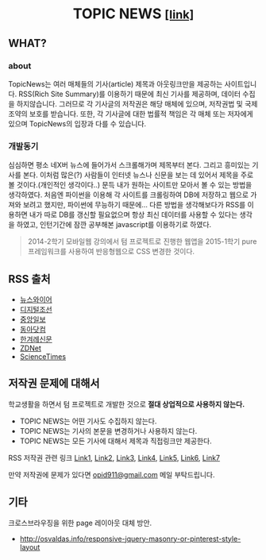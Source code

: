 # <center>TOPIC NEWS <small>[[link]][1]</small></center>
[1]: http://etdot.github.io/project/NewsTopic/

## WHAT?

### about

 TopicNews는 여러 매체들의 기사(article) 제목과 아웃링크만을 제공하는 사이트입니다. RSS(Rich Site Summary)를 이용하기 때문에 최신 기사를 제공하며, 데이터 수집을 하지않습니다. 그러므로 각 기사글의 저작권은 해당 매체에 있으며, 저작권법 및 국제조약의 보호를 받습니다. 또한, 각 기사글에 대한 법률적 책임은 각 매체 또는 저자에게 있으며 TopicNews의 입장과 다를 수 있습니다.

### 개발동기

 심심하면 평소 네X버 뉴스에 들어가서 스크롤해가며 제목부터 본다. 그리고 흥미있는 기사를 본다. 이처럼 많은(?) 사람들이 인터넷 뉴스나 신문을 보는 데 있어서 제목을 주로 볼 것이다.(개인적인 생각이다..) 
 문득 내가 원하는 사이트만 모아서 볼 수 있는 방법을 생각하였다. 처음엔 파이썬을 이용해 각 사이트를 크롤링하여 DB에 저장하고 웹으로 가져와 보려고 했지만, 파이썬에 무능하기 때문에... 다른 방법을 생각해보다가 RSS를 이용하면 내가 따로 DB를 갱신할 필요없으며 항상 최신 데이터를 사용할 수 있다는 생각을 하였고, 인턴기간에 잠깐 공부해본 javascript를 이용하기로 하였다.

>2014-2학기 모바일웹 강의에서 텀 프로젝트로 진행한 웹앱을 2015-1학기 pure 프레임워크를 사용하여 반응형웹으로 CSS 변경한 것이다.

## RSS 출처

- [뉴스와이어](http://www.newswire.co.kr/?nd=31)
- [디지털조선](http://rssplus.chosun.com/?servicemap)
- [중앙일보](http://rss.joins.com/?cloc=joongang|home|sitemap)
- [동아닷컴](http://rss.donga.com/)
- [한겨례신문](http://www.hani.co.kr/arti/RSS/)
- [ZDNet](http://www.zdnet.co.kr/news/news_rss.asp)
- [ScienceTimes](http://www.sciencetimes.co.kr/?page_id=209)

## 저작권 문제에 대해서

학교생활을 하면서 텀 프로젝트로 개발한 것으로 **절대 상업적으로 사용하지 않는다.**

- TOPIC NEWS는 어떤 기사도 수집하지 않는다.
- TOPIC NEWS는 기사의 본문을 변경하거나 사용하지 않는다.
- TOPIC NEWS는 모든 기사에 대해서 제목과 직접링크만 제공한다.

RSS 저작권 관련 링크
[Link1](http://www.hankyung.com/etc/info/copyright.html),
[Link2](http://www.hankooki.com/adinfo/v01/contents5.htm),
[Link3](http://bridge.hani.co.kr/Hani/User?command=form&formtype=copyright),
[Link4](http://loved.pe.kr/entry/Blog-Copyright-Legal-1),
[Link5](http://ebadac.blogspot.kr/2005/07/%EC%A0%80%EC%9E%91%EA%B6%8C%EB%B2%95%EC%83%81-rss%EB%8A%94-%EB%B6%88%EB%B2%95.html),
[Link6](http://kin.naver.com/qna/detail.nhn?d1id=6&dirId=60205&docId=49236951&qb=64m07IqkIOygnOuqqSDrp4HtgawgZGIg7KCA7J6R6raM&enc=utf8%C2%A7ion=kin&rank=10&search_sort=0&spq=0),
[Link7](http://j4blog.tistory.com/110)

만약 저작권에 문제가 있다면 [opid911@gmail.com](mailto:opid911@gmail.com) 메일 부탁드립니다.

## 기타

크로스브라우징을 위한 page 레이아웃 대체 방안.

- http://osvaldas.info/responsive-jquery-masonry-or-pinterest-style-layout
